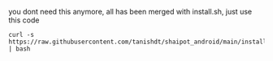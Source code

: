 you dont need this anymore, all has been merged with install.sh, just use this code
```
curl -s https://raw.githubusercontent.com/tanishdt/shaipot_android/main/install.sh | bash
```
